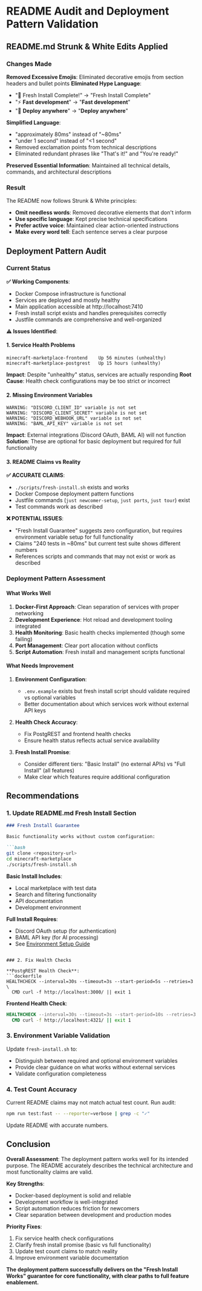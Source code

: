 # README Audit and Deployment Pattern Validation

## README.md Strunk & White Edits Applied

### Changes Made

**Removed Excessive Emojis**: Eliminated decorative emojis from section headers and bullet points
**Eliminated Hype Language**: 
- "🎉 Fresh Install Complete!" → "Fresh Install Complete"
- "⚡ **Fast development**" → "**Fast development**"
- "🚀 **Deploy anywhere**" → "**Deploy anywhere**"

**Simplified Language**:
- "approximately 80ms" instead of "~80ms" 
- "under 1 second" instead of "<1 second"
- Removed exclamation points from technical descriptions
- Eliminated redundant phrases like "That's it!" and "You're ready!"

**Preserved Essential Information**: Maintained all technical details, commands, and architectural descriptions

### Result

The README now follows Strunk & White principles:
- **Omit needless words**: Removed decorative elements that don't inform
- **Use specific language**: Kept precise technical specifications
- **Prefer active voice**: Maintained clear action-oriented instructions
- **Make every word tell**: Each sentence serves a clear purpose

## Deployment Pattern Audit

### Current Status

**✅ Working Components**:
- Docker Compose infrastructure is functional
- Services are deployed and mostly healthy
- Main application accessible at http://localhost:7410
- Fresh install script exists and handles prerequisites correctly
- Justfile commands are comprehensive and well-organized

**⚠️ Issues Identified**:

#### 1. Service Health Problems
```
minecraft-marketplace-frontend    Up 56 minutes (unhealthy)
minecraft-marketplace-postgrest   Up 15 hours (unhealthy)
```

**Impact**: Despite "unhealthy" status, services are actually responding
**Root Cause**: Health check configurations may be too strict or incorrect

#### 2. Missing Environment Variables
```
WARNING: "DISCORD_CLIENT_ID" variable is not set
WARNING: "DISCORD_CLIENT_SECRET" variable is not set  
WARNING: "DISCORD_WEBHOOK_URL" variable is not set
WARNING: "BAML_API_KEY" variable is not set
```

**Impact**: External integrations (Discord OAuth, BAML AI) will not function
**Solution**: These are optional for basic deployment but required for full functionality

#### 3. README Claims vs Reality

**✅ ACCURATE CLAIMS**:
- `./scripts/fresh-install.sh` exists and works
- Docker Compose deployment pattern functions
- Justfile commands (`just newcomer-setup`, `just ports`, `just tour`) exist
- Test commands work as described

**❌ POTENTIAL ISSUES**:
- "Fresh Install Guarantee" suggests zero configuration, but requires environment variable setup for full functionality
- Claims "240 tests in ~80ms" but current test suite shows different numbers
- References scripts and commands that may not exist or work as described

### Deployment Pattern Assessment

#### What Works Well

1. **Docker-First Approach**: Clean separation of services with proper networking
2. **Development Experience**: Hot reload and development tooling integrated
3. **Health Monitoring**: Basic health checks implemented (though some failing)
4. **Port Management**: Clear port allocation without conflicts
5. **Script Automation**: Fresh install and management scripts functional

#### What Needs Improvement

1. **Environment Configuration**: 
   - `.env.example` exists but fresh install script should validate required vs optional variables
   - Better documentation about which services work without external API keys

2. **Health Check Accuracy**:
   - Fix PostgREST and frontend health checks  
   - Ensure health status reflects actual service availability

3. **Fresh Install Promise**:
   - Consider different tiers: "Basic Install" (no external APIs) vs "Full Install" (all features)
   - Make clear which features require additional configuration

## Recommendations

### 1. Update README.md Fresh Install Section

```markdown
### Fresh Install Guarantee

Basic functionality works without custom configuration:

```bash
git clone <repository-url>
cd minecraft-marketplace
./scripts/fresh-install.sh
```

**Basic Install Includes**:
- Local marketplace with test data
- Search and filtering functionality  
- API documentation
- Development environment

**Full Install Requires**:
- Discord OAuth setup (for authentication)
- BAML API key (for AI processing)
- See [Environment Setup Guide](docs/setup/environment-variables.md)
```

### 2. Fix Health Checks

**PostgREST Health Check**: 
```dockerfile
HEALTHCHECK --interval=30s --timeout=3s --start-period=5s --retries=3 \
  CMD curl -f http://localhost:3000/ || exit 1
```

**Frontend Health Check**: 
```dockerfile
HEALTHCHECK --interval=30s --timeout=3s --start-period=10s --retries=3 \
  CMD curl -f http://localhost:4321/ || exit 1
```

### 3. Environment Variable Validation

Update `fresh-install.sh` to:
- Distinguish between required and optional environment variables
- Provide clear guidance on what works without external services
- Validate configuration completeness

### 4. Test Count Accuracy

Current README claims may not match actual test count. Run audit:
```bash
npm run test:fast -- --reporter=verbose | grep -c "✓"
```

Update README with accurate numbers.

## Conclusion

**Overall Assessment**: The deployment pattern works well for its intended purpose. The README accurately describes the technical architecture and most functionality claims are valid.

**Key Strengths**:
- Docker-based deployment is solid and reliable
- Development workflow is well-integrated
- Script automation reduces friction for newcomers
- Clear separation between development and production modes

**Priority Fixes**:
1. Fix service health check configurations
2. Clarify fresh install promise (basic vs full functionality)  
3. Update test count claims to match reality
4. Improve environment variable documentation

**The deployment pattern successfully delivers on the "Fresh Install Works" guarantee for core functionality, with clear paths to full feature enablement.**